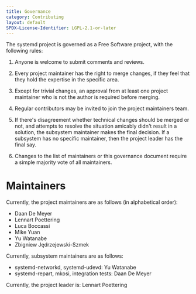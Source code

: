 ```yaml
---
title: Governance
category: Contributing
layout: default
SPDX-License-Identifier: LGPL-2.1-or-later
---
```


The systemd project is governed as a Free Software project, with the following rules:

1. Anyone is welcome to submit comments and reviews.

2. Every project maintainer has the right to merge changes, if they feel that
   they hold the expertise in the specific area.

3. Except for trivial changes, an approval from at least one project maintainer
   who is not the author is required before merging.

4. Regular contributors may be invited to join the project maintainers team.

5. If there's disagreement whether technical changes should be merged or not,
   and attempts to resolve the situation amicably didn't result in a solution,
   the subsystem maintainer makes the final decision. If a subsystem has no
   specific maintainer, then the project leader has the final say.

6. Changes to the list of maintainers or this governance document require a
   simple majority vote of all maintainers.

# Maintainers

Currently, the project maintainers are as follows (in alphabetical order):

* Daan De Meyer
* Lennart Poettering
* Luca Boccassi
* Mike Yuan
* Yu Watanabe
* Zbigniew Jędrzejewski-Szmek

Currently, subsystem maintainers are as follows:

* systemd-networkd, systemd-udevd: Yu Watanabe
* systemd-repart, mkosi, integration tests: Daan De Meyer

Currently, the project leader is: Lennart Poettering
